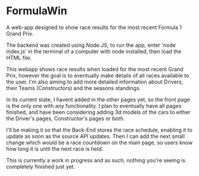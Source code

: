 # FormulaWin
A web-app designed to show race results for the most recent Formula 1 Grand Prix.

The backend was created using Node.JS; to run the app, enter 'node index.js' in the terminal of a computer with node installed, then load the HTML file.

This webapp shows race results when loaded for the most recent Grand Prix, however the goal is to eventually make details of all races available to the user. I'm also aiming to add more detailed information about Drivers, their Teams (Constructors) and the seasons standings.

In its current state, I havent added in the other pages yet, so the front page is the only one with any functionality. I plan to eventually have all pages finished, and have been considering adding 3d models of the cars to either the Driver's pages, Constructor's pages or both.

I'll be making it so that the Back-End stores the race schedule, enabling it to update as soon as the source API updates. Then I can add the next small change which would be a race countdown on the main page, so users know how long it is until the next race is held.  

This is currently a work in progress and as such, nothing you're seeing is completely finished just yet.


